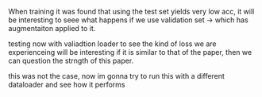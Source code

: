 When training it was found that using the test set yields very low acc,
it will be interesting to seee what happens if we use validation set -> which has augmentaiton applied to it. 

testing now with valiadtion loader to see the kind of loss we are experienceing will be interesting if it is similar 
to that of the paper, then we can question the strngth of this paper.

this was not the case, now im gonna try to run this with a different dataloader and see how it performs
